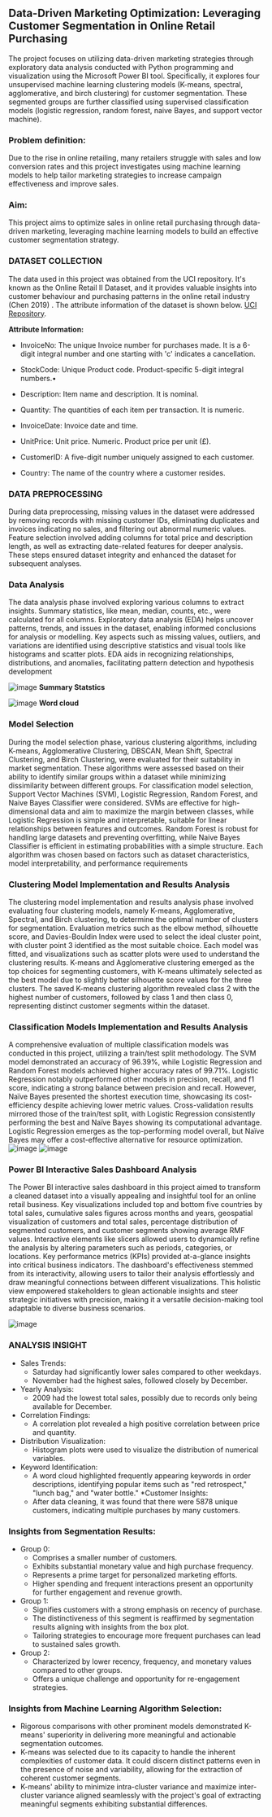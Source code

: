 ## Data-Driven Marketing Optimization: Leveraging Customer Segmentation in Online Retail Purchasing

The project focuses on utilizing data-driven marketing strategies through exploratory data analysis conducted with Python programming and visualization using the Microsoft Power BI tool. Specifically, it explores four unsupervised machine learning clustering models (K-means, spectral, agglomerative, and birch clustering) for customer segmentation. These segmented groups are further classified using supervised classification models (logistic regression, random forest, naive Bayes, and support vector machine).

### Problem definition:
Due to the rise in online retailing, many retailers struggle with sales and low conversion rates and this project investigates using machine learning models to help tailor marketing strategies to 
increase campaign effectiveness and improve sales.

### Aim:
This project aims to optimize sales in online retail purchasing through data-driven marketing,
leveraging machine learning models to build an effective customer segmentation strategy.

### DATASET COLLECTION
The data used in this project was obtained from the UCI repository. It's known as the Online Retail II Dataset, and it provides valuable insights into customer behaviour and purchasing patterns in the online retail industry (Chen 2019) . The attribute information of the dataset is shown below. [UCI Repository](https://archive.ics.uci.edu/dataset/502/online+retail+ii).

**Attribute Information:**

* InvoiceNo: The unique Invoice number for purchases made. It is a 6-digit integral number and one starting with 'c' indicates a cancellation.

* StockCode: Unique Product code. Product-specific 5-digit integral numbers.•

* Description: Item name and description. It is nominal.

* Quantity: The quantities of each  item per transaction. It is numeric.

* InvoiceDate: Invoice date and time.

* UnitPrice: Unit price. Numeric. Product price per unit (£).

* CustomerID: A five-digit number uniquely assigned to each customer.

* Country:  The name of the country where a customer resides.

### DATA PREPROCESSING
During data preprocessing, missing values in the dataset were addressed by removing records with missing customer IDs, eliminating duplicates and invoices indicating no sales, and filtering out abnormal numeric values. Feature selection involved adding columns for total price and description length, as well as extracting date-related features for deeper analysis. These steps ensured dataset integrity and enhanced the dataset for subsequent analyses.

### Data Analysis
The data analysis phase involved exploring various columns to extract insights. Summary statistics, like mean, median, counts, etc., were calculated for all columns. Exploratory data analysis (EDA) helps uncover patterns, trends, and issues in the dataset, enabling informed conclusions for analysis or modelling. Key aspects such as missing values, outliers, and variations are identified using descriptive statistics and visual tools like histograms and scatter plots. EDA aids in recognizing relationships, distributions, and anomalies, facilitating pattern detection and hypothesis development 

![image](https://github.com/noshiobec/customer-segmentation/assets/96450822/d3fa42b3-6968-489f-990a-e2a38de1551d) **Summary Statstics**

![image](https://github.com/noshiobec/customer-segmentation/assets/96450822/3f713436-195a-43f2-81e8-80e728d1b61f) **Word cloud**


### Model Selection
During the model selection phase, various clustering algorithms, including K-means, Agglomerative Clustering, DBSCAN, Mean Shift, Spectral Clustering, and Birch Clustering, were evaluated for their suitability in market segmentation. These algorithms were assessed based on their ability to identify similar groups within a dataset while minimizing dissimilarity between different groups. For classification model selection, Support Vector Machines (SVM), Logistic Regression, Random Forest, and Naive Bayes Classifier were considered. SVMs are effective for high-dimensional data and aim to maximize the margin between classes, while Logistic Regression is simple and interpretable, suitable for linear relationships between features and outcomes. Random Forest is robust for handling large datasets and preventing overfitting, while Naive Bayes Classifier is efficient in estimating probabilities with a simple structure. Each algorithm was chosen based on factors such as dataset characteristics, model interpretability, and performance requirements

### Clustering Model Implementation and Results Analysis
The clustering model implementation and results analysis phase involved evaluating four clustering models, namely K-means, Agglomerative, Spectral, and Birch clustering, to determine the optimal number of clusters for segmentation. Evaluation metrics such as the elbow method, silhouette score, and Davies-Bouldin Index were used to select the ideal cluster point, with cluster point 3 identified as the most suitable choice. Each model was fitted, and visualizations such as scatter plots were used to understand the clustering results. K-means and Agglomerative clustering emerged as the top choices for segmenting customers, with K-means ultimately selected as the best model due to slightly better silhouette score values for the three clusters. The saved K-means clustering algorithm revealed class 2 with the highest number of customers, followed by class 1 and then class 0, representing distinct customer segments within the dataset.

### Classification Models Implementation and Results Analysis
A comprehensive evaluation of multiple classification models was conducted in this project, utilizing a train/test split methodology. The SVM model demonstrated an accuracy of 96.39%, while Logistic Regression and Random Forest models achieved higher accuracy rates of 99.71%. Logistic Regression notably outperformed other models in precision, recall, and f1 score, indicating a strong balance between precision and recall. However, Naïve Bayes presented the shortest execution time, showcasing its cost-efficiency despite achieving lower metric values. Cross-validation results mirrored those of the train/test split, with Logistic Regression consistently performing the best and Naïve Bayes showing its computational advantage. Logistic Regression emerges as the top-performing model overall, but Naïve Bayes may offer a cost-effective alternative for resource optimization.
![image](https://github.com/noshiobec/customer-segmentation/assets/96450822/4469fa12-c7e1-4c0c-877b-cc9a63eda45c) ![image](https://github.com/noshiobec/customer-segmentation/assets/96450822/1b1ae45a-1a0d-4c09-8f98-7e8b262f808b)



### Power BI Interactive Sales Dashboard Analysis

The Power BI interactive sales dashboard in this project aimed to transform a cleaned dataset into a visually appealing and insightful tool for an online retail business. Key visualizations included top and bottom five countries by total sales, cumulative sales figures across months and years, geospatial visualization of customers and total sales, percentage distribution of segmented customers, and customer segments showing average RMF values. Interactive elements like slicers allowed users to dynamically refine the analysis by altering parameters such as periods, categories, or locations. Key performance metrics (KPIs) provided at-a-glance insights into critical business indicators. The dashboard's effectiveness stemmed from its interactivity, allowing users to tailor their analysis effortlessly and draw meaningful connections between different visualizations. This holistic view empowered stakeholders to glean actionable insights and steer strategic initiatives with precision, making it a versatile decision-making tool adaptable to diverse business scenarios.

![image](https://github.com/noshiobec/customer-segmentation/assets/96450822/d538b6ec-db76-42d8-8e9d-4dcaab600b73)


### ANALYSIS INSIGHT
* Sales Trends:
  * Saturday had significantly lower sales compared to other weekdays.
  * November had the highest sales, followed closely by December.
* Yearly Analysis:
  * 2009 had the lowest total sales, possibly due to records only being available for December.
* Correlation Findings:
  * A correlation plot revealed a high positive correlation between price and quantity.
* Distribution Visualization:
  * Histogram plots were used to visualize the distribution of numerical variables.
* Keyword Identification:
  * A word cloud highlighted frequently appearing keywords in order descriptions, identifying popular items such as "red retrospect," "lunch bag," and "water bottle."
 *Customer Insights:
  * After data cleaning, it was found that there were 5878 unique customers, indicating multiple purchases by many customers.

### Insights from Segmentation Results:
* Group 0:
  * Comprises a smaller number of customers.
  * Exhibits substantial monetary value and high purchase frequency.
  * Represents a prime target for personalized marketing efforts.
  * Higher spending and frequent interactions present an opportunity for further engagement and revenue growth.
* Group 1:
  * Signifies customers with a strong emphasis on recency of purchase.
  * The distinctiveness of this segment is reaffirmed by segmentation results aligning with insights from the box plot.
  * Tailoring strategies to encourage more frequent purchases can lead to sustained sales growth.
* Group 2:
  * Characterized by lower recency, frequency, and monetary values compared to other groups.
  * Offers a unique challenge and opportunity for re-engagement strategies.

### Insights from Machine Learning Algorithm Selection:
* Rigorous comparisons with other prominent models demonstrated K-means' superiority in delivering more meaningful and actionable segmentation outcomes.
* K-means was selected due to its capacity to handle the inherent complexities of customer data.
It could discern distinct patterns even in the presence of noise and variability, allowing for the extraction of coherent customer segments.
* K-means' ability to minimize intra-cluster variance and maximize inter-cluster variance aligned seamlessly with the project's goal of extracting meaningful segments exhibiting substantial differences.
